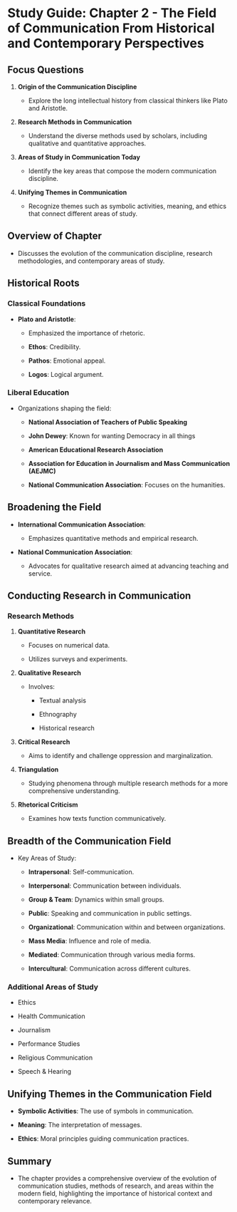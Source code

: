 # Study Guide: Chapter 2 - The Field of Communication From Historical and Contemporary Perspectives

## Focus Questions

1. **Origin of the Communication Discipline**

   - Explore the long intellectual history from classical thinkers like Plato and Aristotle.

2. **Research Methods in Communication**

   - Understand the diverse methods used by scholars, including qualitative and quantitative approaches.

3. **Areas of Study in Communication Today**

   - Identify the key areas that compose the modern communication discipline.

4. **Unifying Themes in Communication**

   - Recognize themes such as symbolic activities, meaning, and ethics that connect different areas of study.

## Overview of Chapter

- Discusses the evolution of the communication discipline, research methodologies, and contemporary areas of study.

## Historical Roots

### Classical Foundations

- **Plato and Aristotle**:

  - Emphasized the importance of rhetoric.

  - **Ethos**: Credibility.

  - **Pathos**: Emotional appeal.

  - **Logos**: Logical argument.

### Liberal Education

- Organizations shaping the field:

  - **National Association of Teachers of Public Speaking**

  - **John Dewey**: Known for wanting Democracy in all things

  - **American Educational Research Association**

  - **Association for Education in Journalism and Mass Communication (AEJMC)**

  - **National Communication Association**: Focuses on the humanities.

## Broadening the Field

- **International Communication Association**:

  - Emphasizes quantitative methods and empirical research.

- **National Communication Association**:

  - Advocates for qualitative research aimed at advancing teaching and service.

## Conducting Research in Communication

### Research Methods

1. **Quantitative Research**

   - Focuses on numerical data.

   - Utilizes surveys and experiments.

2. **Qualitative Research**

   - Involves:

     - Textual analysis

     - Ethnography

     - Historical research

3. **Critical Research**

   - Aims to identify and challenge oppression and marginalization.

4. **Triangulation**

   - Studying phenomena through multiple research methods for a more comprehensive understanding.

5. **Rhetorical Criticism**

   - Examines how texts function communicatively.

## Breadth of the Communication Field

- Key Areas of Study:

  - **Intrapersonal**: Self-communication.

  - **Interpersonal**: Communication between individuals.

  - **Group & Team**: Dynamics within small groups.

  - **Public**: Speaking and communication in public settings.

  - **Organizational**: Communication within and between organizations.

  - **Mass Media**: Influence and role of media.

  - **Mediated**: Communication through various media forms.

  - **Intercultural**: Communication across different cultures.

### Additional Areas of Study

- Ethics

- Health Communication

- Journalism

- Performance Studies

- Religious Communication

- Speech & Hearing

## Unifying Themes in the Communication Field

- **Symbolic Activities**: The use of symbols in communication.

- **Meaning**: The interpretation of messages.

- **Ethics**: Moral principles guiding communication practices.

## Summary

- The chapter provides a comprehensive overview of the evolution of communication studies, methods of research, and areas within the modern field, highlighting the importance of historical context and contemporary relevance.
